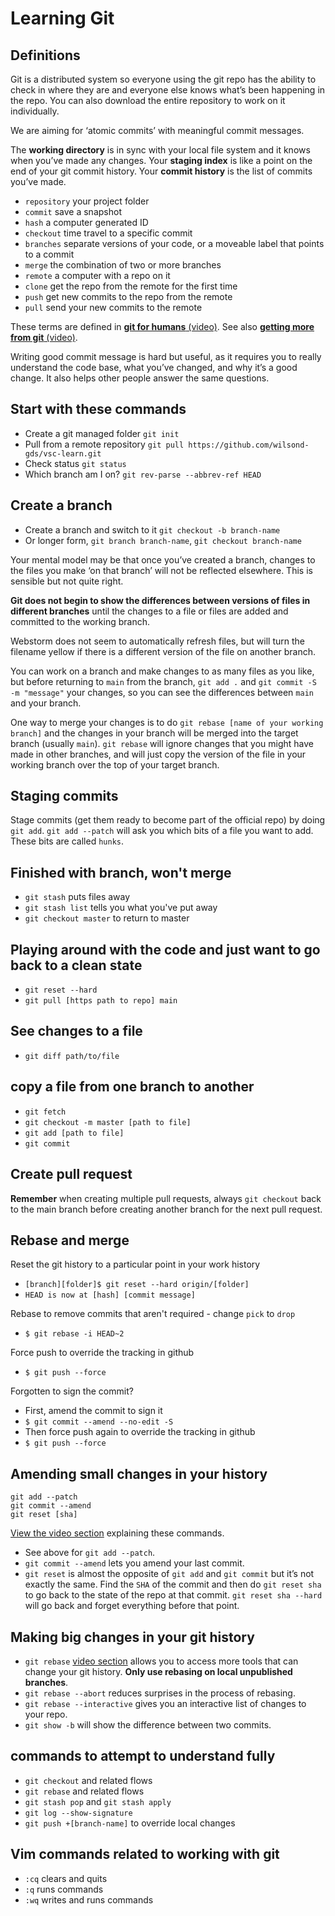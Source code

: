 # Learning Git 

## Definitions

Git is a distributed system so everyone using the git repo has the ability to check in where they are and everyone else knows what’s been happening in the repo. You can also download the entire repository to work on it individually.

We are aiming for ‘atomic commits’ with meaningful commit messages.

The **working directory** is in sync with your local file system and it knows when you’ve made any changes. Your **staging index** is like a point on the end of your git commit history. Your **commit history** is the list of commits you’ve made.

* `repository` your project folder
* `commit` save a snapshot
* `hash` a computer generated ID
* `checkout` time travel to a specific commit
* `branches` separate versions of your code, or a moveable label that points to a commit
* `merge` the combination of two or more branches
* `remote` a computer with a repo on it
* `clone` get the repo from the remote for the first time
* `push` get new commits to the repo from the remote
* `pull` send your new commits to the remote

These terms are defined in [**git for humans** (video)](https://www.youtube.com/watch?v=eWxxfttcMts&t=1s). See also [**getting more from git** (video)](https://www.youtube.com/watch?v=FQ4IdcrOUz0).

Writing good commit message is hard but useful, as it requires you to really understand the code base, what you’ve changed, and why it’s a good change. It also helps other people answer the same questions.

## Start with these commands

* Create a git managed folder `git init`
* Pull from a remote repository `git pull https://github.com/wilsond-gds/vsc-learn.git`
* Check status `git status`
* Which branch am I on? `git rev-parse --abbrev-ref HEAD`

## Create a branch

* Create a branch and switch to it `git checkout -b branch-name`
* Or longer form, `git branch branch-name`, `git checkout branch-name`

Your mental model may be that once you’ve created a branch, changes to the files you make ‘on that branch’ will not be reflected elsewhere. This is sensible but not quite right. 

**Git does not begin to show the differences between versions of files in different branches** until the changes to a file or files are added and committed to the working branch. 

Webstorm does not seem to automatically refresh files, but will turn the filename yellow if there is a different version of the file on another branch.

You can work on a branch and make changes to as many files as you like, but before returning to `main` from the branch, `git add .` and `git commit -S -m "message"` your changes, so you can see the differences between `main` and your branch.

One way to merge your changes is to do `git rebase [name of your working branch]` and the changes in your branch will be merged into the target branch (usually `main`). `git rebase` will ignore changes that you might have made in other branches, and will just copy the version of the file in your working branch over the top of your target branch.

## Staging commits

Stage commits (get them ready to become part of the official repo) by doing `git add`. `git add --patch` will ask you which bits of a file you want to add. These bits are called `hunks`.

## Finished with branch, won't merge

* `git stash` puts files away
* `git stash list` tells you what you've put away
* `git checkout master` to return to master

## Playing around with the code and just want to go back to a clean state

* `git reset --hard`
* `git pull [https path to repo] main`

## See changes to a file

* `git diff path/to/file`

## copy a file from one branch to another

* `git fetch`
* `git checkout -m master [path to file]`
* `git add [path to file]`
* `git commit`


## Create pull request

**Remember** when creating multiple pull requests, always `git checkout` back to the main branch before creating another branch for the next pull request.

## Rebase and merge

Reset the git history to a particular point in your work history
* `[branch][folder]$ git reset --hard origin/[folder]`  
* `HEAD is now at [hash] [commit message]`

Rebase to remove commits that aren't required - change `pick` to `drop`
* `$ git rebase -i HEAD~2`

Force push to override the tracking in github
* `$ git push --force`

Forgotten to sign the commit? 
* First, amend the commit to sign it
* `$ git commit --amend --no-edit -S`
* Then force push again to override the tracking in github
* `$ git push --force`

## Amending small changes in your history

```
git add --patch
git commit --amend
git reset [sha]
```

[View the video section](https://youtu.be/FQ4IdcrOUz0?t=1463) explaining these commands. 

* See above for `git add --patch`. 
* `git commit --amend` lets you amend your last commit. 
* `git reset` is almost the opposite of `git add` and `git commit` but it’s not exactly the same. Find the `SHA` of the commit and then do `git reset sha` to go back to the state of the repo at that commit. `git reset sha --hard` will go back and forget everything before that point.

## Making big changes in your git history

* `git rebase` [video section](https://youtu.be/FQ4IdcrOUz0?t=1866) allows you to access more tools that can change your git history. **Only use rebasing on local unpublished branches**.
* `git rebase --abort` reduces surprises in the process of rebasing.
* `git rebase --interactive` gives you an interactive list of changes to your repo. 
* `git show -b` will show the difference between two commits.

## commands to attempt to understand fully

* `git checkout` and related flows
* `git rebase` and related flows
* `git stash pop` and `git stash apply`
* `git log --show-signature`
* `git push +[branch-name]` to override local changes

## Vim commands related to working with git

* `:cq` clears and quits
* `:q` runs commands
* `:wq` writes and runs commands
